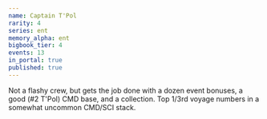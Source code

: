 ```yaml
---
name: Captain T'Pol
rarity: 4
series: ent
memory_alpha: ent
bigbook_tier: 4
events: 13
in_portal: true
published: true
---
```


Not a flashy crew, but gets the job done with a dozen event bonuses, a good (#2 T'Pol) CMD base, and a collection. Top 1/3rd voyage numbers in a somewhat uncommon CMD/SCI stack.
